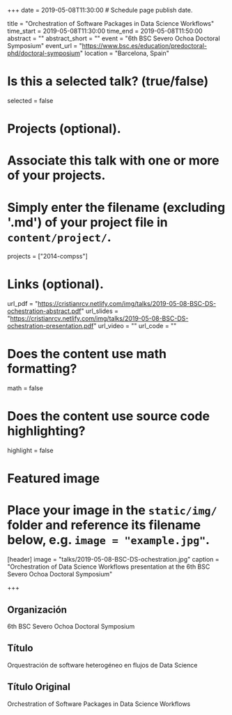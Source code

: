 +++
date = 2019-05-08T11:30:00  # Schedule page publish date.

title = "Orchestration of Software Packages in Data Science Workflows"
time_start = 2019-05-08T11:30:00
time_end = 2019-05-08T11:50:00
abstract = ""
abstract_short = ""
event = "6th BSC Severo Ochoa Doctoral Symposium"
event_url = "https://www.bsc.es/education/predoctoral-phd/doctoral-symposium"
location = "Barcelona, Spain"

# Is this a selected talk? (true/false)
selected = false

# Projects (optional).
#   Associate this talk with one or more of your projects.
#   Simply enter the filename (excluding '.md') of your project file in `content/project/`.
projects = ["2014-compss"]

# Links (optional).
url_pdf = "https://cristianrcv.netlify.com/img/talks/2019-05-08-BSC-DS-ochestration-abstract.pdf"
url_slides = "https://cristianrcv.netlify.com/img/talks/2019-05-08-BSC-DS-ochestration-presentation.pdf"
url_video = ""
url_code = ""

# Does the content use math formatting?
math = false

# Does the content use source code highlighting?
highlight = false

# Featured image
# Place your image in the `static/img/` folder and reference its filename below, e.g. `image = "example.jpg"`.
[header]
image = "talks/2019-05-08-BSC-DS-ochestration.jpg"
caption = "Orchestration of Data Science Workflows presentation at the 6th BSC Severo Ochoa Doctoral Symposium"

+++

<h2>Organización</h2>

<p>6th BSC Severo Ochoa Doctoral Symposium</p>

<h2>Título</h2>

Orquestración de software heterogéneo en flujos de Data Science

<h2>Título Original</h2>

Orchestration of Software Packages in Data Science Workflows

